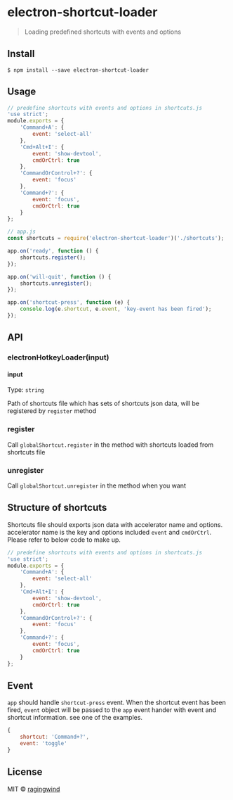 # electron-shortcut-loader

> Loading predefined shortcuts with events and options


## Install

```
$ npm install --save electron-shortcut-loader
```


## Usage

```js
// predefine shortcuts with events and options in shortcuts.js
'use strict';
module.exports = {
	'Command+A': {
		event: 'select-all'
	},
	'Cmd+Alt+I': {
		event: 'show-devtool',
		cmdOrCtrl: true
	},
	'CommandOrControl+?': {
		event: 'focus'
	},
	'Command+?': {
		event: 'focus',
		cmdOrCtrl: true
	}
};

// app.js
const shortcuts = require('electron-shortcut-loader')('./shortcuts');

app.on('ready', function () {
	shortcuts.register();
});

app.on('will-quit', function () {
	shortcuts.unregister();
});

app.on('shortcut-press', function (e) {
	console.log(e.shortcut, e.event, 'key-event has been fired');
});
```


## API

### electronHotkeyLoader(input)

#### input

Type: `string`

Path of shortcuts file which has sets of shortcuts json data, will be registered by `register` method

### register

Call `globalShortcut.register` in the method with shortcuts loaded from shortcuts file

### unregister

Call `globalShortcut.unregister` in the method when you want

## Structure of shortcuts

Shortcuts file should exports json data with accelerator name and options. accelerator name is the key and options included `event` and `cmdOrCtrl`. Please refer to below code to make up.

```js
// predefine shortcuts with events and options in shortcuts.js
'use strict';
module.exports = {
	'Command+A': {
		event: 'select-all'
	},
	'Cmd+Alt+I': {
		event: 'show-devtool',
		cmdOrCtrl: true
	},
	'CommandOrControl+?': {
		event: 'focus'
	},
	'Command+?': {
		event: 'focus',
		cmdOrCtrl: true
	}
};
```

## Event

`app` should handle `shortcut-press` event. When the shortcut event has been fired, `event` object will be passed to the `app` event hander with event and shortcut information. see one of the examples.

```js
{
	shortcut: 'Command+?',
	event: 'toggle'
}
```

## License

MIT © [ragingwind](http://ragingwind.me)
